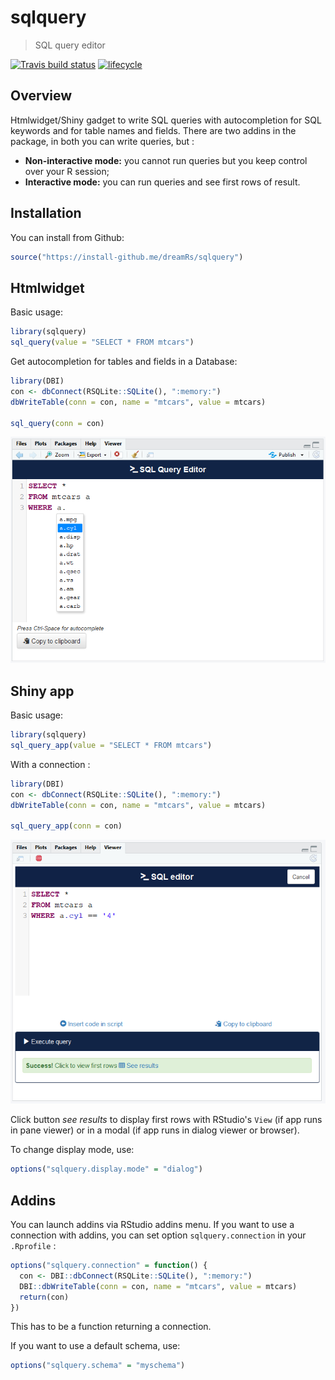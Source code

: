 # sqlquery

> SQL query editor

[![Travis build status](https://travis-ci.org/dreamRs/sqlquery.svg?branch=master)](https://travis-ci.org/dreamRs/sqlquery)
[![lifecycle](https://img.shields.io/badge/lifecycle-experimental-orange.svg)](https://www.tidyverse.org/lifecycle/#experimental)


## Overview

Htmlwidget/Shiny gadget to write SQL queries with autocompletion for SQL keywords and for table names and fields.
There are two addins in the package, in both you can write queries, but :

* **Non-interactive mode:** you cannot run queries but you keep control over your R session;
* **Interactive mode:** you can run queries and see first rows of result.
 

## Installation

You can install from Github:

``` r
source("https://install-github.me/dreamRs/sqlquery")
```

## Htmlwidget

Basic usage:

``` r
library(sqlquery)
sql_query(value = "SELECT * FROM mtcars")
```

Get autocompletion for tables and fields in a Database:
``` r
library(DBI)
con <- dbConnect(RSQLite::SQLite(), ":memory:")
dbWriteTable(conn = con, name = "mtcars", value = mtcars)

sql_query(conn = con)
```
![](img/htmlwidget.png)


## Shiny app

Basic usage:

``` r
library(sqlquery)
sql_query_app(value = "SELECT * FROM mtcars")
```

With a connection :

``` r
library(DBI)
con <- dbConnect(RSQLite::SQLite(), ":memory:")
dbWriteTable(conn = con, name = "mtcars", value = mtcars)

sql_query_app(conn = con)
```

![](img/shinyapp.png)


Click button *see results* to display first rows with RStudio's `View` (if app runs in pane viewer) or in a modal (if app runs in dialog viewer or browser).

To change display mode, use: 
```r
options("sqlquery.display.mode" = "dialog")
```


## Addins

You can launch addins via RStudio addins menu. If you want to use a connection with addins, you can set option `sqlquery.connection` in your `.Rprofile` : 

```r
options("sqlquery.connection" = function() {
  con <- DBI::dbConnect(RSQLite::SQLite(), ":memory:")
  DBI::dbWriteTable(conn = con, name = "mtcars", value = mtcars)
  return(con)
})
```

This has to be a function returning a connection.

If you want to use a default schema, use: 

```r
options("sqlquery.schema" = "myschema")
```


